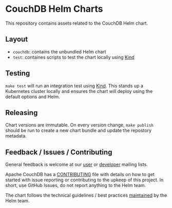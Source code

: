 # CouchDB Helm Charts

This repository contains assets related to the CouchDB Helm chart.

## Layout

 * `couchdb`: contains the unbundled Helm chart
 * `test`: containes scripts to test the chart locally using [Kind][5]

## Testing

`make test` will run an integration test using [Kind][5]. This stands up a Kubernetes cluster locally and ensures the chart will deploy using the default options and Helm.

## Releasing

Chart versions are immutable. On every version change, `make publish` should be
run to create a new chart bundle and update the repostory metadata.

## Feedback / Issues / Contributing

General feedback is welcome at our [user][1] or [developer][2] mailing lists.

Apache CouchDB has a [CONTRIBUTING][3] file with details on how to get started
with issue reporting or contributing to the upkeep of this project. In short,
use GitHub Issues, do not report anything to the Helm team.

The chart follows the technical guidelines / best practices [maintained][4] by the Helm team.

[1]: http://mail-archives.apache.org/mod_mbox/couchdb-user/
[2]: http://mail-archives.apache.org/mod_mbox/couchdb-dev/
[3]: https://github.com/apache/couchdb/blob/master/CONTRIBUTING.md
[4]: https://github.com/helm/charts/blob/master/REVIEW_GUIDELINES.md
[5]: https://github.com/kubernetes-sigs/kind
